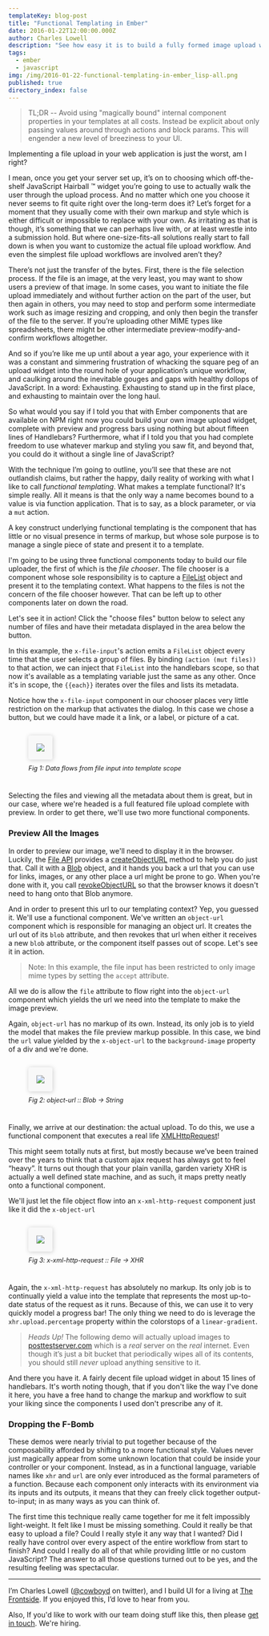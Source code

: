 ```yaml
---
templateKey: blog-post
title: "Functional Templating in Ember"
date: 2016-01-22T12:00:00.000Z
author: Charles Lowell
description: "See how easy it is to build a fully formed image upload widget complete with preview and progress bars when you apply functional programming techniques to your handlebars templates"
tags: 
  - ember
  - javascript
img: /img/2016-01-22-functional-templating-in-ember_lisp-all.png
published: true
directory_index: false
---
```

<!-- <% content_for :head do  %>
  <%= ember_stylesheet_link_tags "2016-01-22-functional-templating-in-ember" %>
<% end %>
<% content_for :foot do  %>
  <%= ember_javascript_tags "2016-01-22-functional-templating-in-ember" %>
<% end %> -->

> TL;DR --  Avoid using "magically bound" internal component properties in your templates at all costs. Instead be explicit about only passing values around through actions and block params. This will engender a new level of breeziness to your UI.

Implementing a file upload in your web application is just the worst, am I right?

I mean, once you get your server set up, it’s on to choosing which
off-the-shelf JavaScript Hairball ™ widget you’re going to use to
actually walk the user through the upload process. And no matter which
one you choose it never seems to fit quite right over the long-term
does it? Let’s forget for a moment that they usually come with their
own markup and style which is either difficult or impossible to
replace with your own. As irritating as that is though, it’s something
that we can perhaps live with, or at least wrestle into a submission
hold. But where one-size-fits-all solutions really start to fall down
is when you want to customize the actual file upload workflow. And
even the simplest file upload workflows are involved aren’t they?

There’s not just the transfer of the bytes. First, there is the file selection process. If the file is an image, at the very least, you may want to show users a preview of that image. In some cases, you want to initiate the file upload immediately and without further action on the part of the user, but then again in others, you may need to stop and perform some intermediate work such as image resizing and cropping, and only then begin the transfer of the file to the server. If you’re uploading other MIME types like spreadsheets, there might be other intermediate preview-modify-and-confirm workflows altogether.

And so if you’re like me up until about a year ago, your experience with it was a constant and simmering frustration of whacking the square peg of an upload widget into the round hole of your application’s unique workflow, and caulking around the inevitable gouges and gaps with healthy dollops of JavaScript. In a word: Exhausting. Exhausting to stand up in the first place, and exhausting to maintain over the long haul.

So what would you say if I told you that with Ember components that are available on NPM right now you could build your own image upload widget, complete with preview and progress bars using nothing but about fifteen lines of Handlebars? Furthermore, what if I told you that you had complete freedom to use whatever markup and styling you saw fit, and beyond that, you could do it without a single line of JavaScript?

With the technique I’m going to outline, you’ll see that these are not outlandish claims, but rather the happy, daily reality of working with what I like to call _functional templating_. What makes a template functional? It's simple really. All it means is that the only way a name becomes bound to a value is via function application. That is to say, as a block parameter, or via a `mut` action.

A key construct underlying functional templating is the component that has little or no visual presence in terms of markup, but whose sole purpose is to manage a single piece of state and present it to a template.

I'm going to be using three functional components today to build our file uploader, the first of which is the _file chooser_. The file chooser is a component whose sole responsibility is to capture a [FileList][1] object and present it to the templating context. What happens to the files is not the concern of the file chooser however. That can be left up to other components later on down the road.

Let's see it in action! Click the "choose files" button below to select any number of files and have their metadata displayed in the area below the button.


<div data-component="demo-pane" data-attrs='{"name": "file-chooser-only", "title": "Selecting Files"}'></div>

In this example, the `x-file-input`'s action emits a `FileList` object every time that the user selects a group of files. By binding `(action (mut files))` to that action, we can inject that `FileList` into the handlebars scope, so that now it's available as a templating variable just the same as any other. Once it's in scope, the `{{each}}` iterates over the files and lists its metadata.

Notice how the `x-file-input` component in our chooser places very little restriction on the markup that activates the dialog. In this case we chose a button, but we could have made it a link, or a label, or picture of a cat.

<style type="text/css">

 .demo-pane {
   margin-bottom: 2em;
 }

 figure {
   display: inline-block;
   margin-bottom: 1em;
 }

 figure img {
   border: 1px solid #ddd;
   border-radius: 3px;
   background-color: rgb(248,248,248);
   padding: 15px;
   margin: 0 !important;
   border: 1px solid rgb(249,249,249);
   box-shadow: #ccc 1px 1px 10px;
 }
 figcaption {
   padding: 10px 10px 10px 0;
   font-size: 90%;
   font-style: italic;
   border-bottom-left-radius: 2px;
   border-bottom-right-radius: 2px;
 }
</style>

<figure alt="picture of data flow from file input to template scope">
  <img style="background-color: rgb(248,248,248); padding 15px; border 1px solid #ddd;" src="/img/2016-01-22-functional-templating-in-ember_file-chooser-only.svg">
  <figcaption>Fig 1: Data flows from file input into template scope</figcaption>
</figure>

Selecting the files and viewing all the metadata about them is great, but in our case, where we're headed is a full featured file upload complete with preview. In order to get there, we'll use two more functional components.

### Preview All the Images

In order to preview our image, we'll need to display it in the browser. Luckily, the [File API][5] provides a [createObjectURL][6] method to help you do just that. Call it with a [Blob][3] object, and it hands you back a url that you can use for links, images, or any other place a url might be prone to go. When you're done with it, you call [revokeObjectURL][7] so that the browser knows it doesn't need to hang onto that Blob anymore.

And in order to present this url to our templating context? Yep, you guessed it. We'll use a functional component. We've written an `object-url` component which is responsible for managing an object url. It creates the url out of its `blob` attribute, and then revokes that url when either it receives a new `blob` attribute, or the component itself passes out of scope. Let's see it in action.

> Note: In this example, the file input has been restricted to only image mime types by setting the `accept` attribute.

<div data-component="demo-pane" data-attrs='{"name": "choose-files-with-preview", "title": "Choose Images With Preview"}'></div>

All we do is allow the `file` attribute to flow right into the `object-url` component which yields the url we need into the template to make the image preview.

Again, `object-url` has no markup of its own. Instead, its only job is to yield the model that makes the file preview markup possible. In this case, we bind the `url` value yielded by the `x-object-url` to the `background-image` property of a div and we're done.

<figure alt="file value is converted into a url">
  <img src="/img/2016-01-22-functional-templating-in-ember_choose-files-with-preview.svg">
  <figcaption>Fig 2: object-url :: Blob -> String</figcaption>
</figure>

Finally, we arrive at our destination: the actual upload. To do this, we use a functional component that executes a real life [XMLHttpRequest][4]!

This might seem totally nuts at first, but mostly because we’ve been trained over the years to think that a custom ajax request has  always got to feel “heavy”. It turns out though that your plain vanilla, garden variety XHR is actually a well defined state machine, and as such, it maps pretty neatly onto a functional component.

We'll just let the file object flow into an `x-xml-http-request` component just like it did the `x-object-url`

<figure alt="file object flows into x-xml-http-request">
  <img src="/img/2016-01-22-functional-templating-in-ember_full-demo.svg">
  <figcaption>Fig 3: x-xml-http-request :: File -> XHR </figcaption>
</figure>

Again, the `x-xml-http-request` has absolutely no markup. Its only job is to continually yield a value into the template that represents the most up-to-date status of the request as it runs. Because of this, we can use it to very quickly model a progress bar! The only thing we need to do is leverage the `xhr.upload.percentage` property within the colorstops of a `linear-gradient`.

> *Heads Up!* The following demo will actually upload images to [posttestserver.com][8] which is a _real_ server on the _real_ internet.  Even though it’s  just a bit bucket that periodically wipes all of its contents, you should still *never* upload anything sensitive to it.

<div data-component="demo-pane" data-attrs='{"name": "full-demo", "title": "Image Upload With Preview"}'></div>

And there you have it. A fairly decent file upload widget in about 15 lines of handlebars. It's worth noting though, that if you don't like the way I've done it here, you have a free hand to change the markup and workflow to suit your liking since the components I used don't prescribe any of it.

### Dropping the F-Bomb

These demos were nearly trivial to put together because of the composability afforded by shifting to a more functional style. Values never just magically appear from some unknown location that could be inside your controller or your component. Instead, as in a functional language, variable names like `xhr` and `url` are only ever introduced as the formal parameters of a function. Because each component only interacts with its environment via its inputs and its outputs, it means that they can freely click together output-to-input; in as many ways as you can think of.

The first time this technique really came together for me it felt impossibly light-weight. It felt like I must be missing something. Could it really be that easy to upload a file? Could I really style it any way that I wanted? Did I really have control over every aspect of the entire workflow from start to finish? And could I really do all of that while providing little or no custom JavaScript? The answer to all those questions turned out to be yes, and the resulting feeling was spectacular.

<hr/>

I’m Charles Lowell ([@cowboyd][9] on twitter), and I build UI for a living at [The Frontside][10]. If you enjoyed this, I’d love to hear from you.

Also, If you'd like to work with our team doing stuff like this, then please [get in touch](mailto:cowboyd@frontside.com). We're hiring.



[1]: https://developer.mozilla.org/en-US/docs/Web/API/FileList
[2]: https://developer.mozilla.org/en-US/docs/Web/API/URL/createObjectURL
[3]: https://developer.mozilla.org/en-US/docs/Web/API/Blob/Blob
[4]: https://developer.mozilla.org/en/docs/Web/API/XMLHttpRequest
[5]: https://w3c.github.io/FileAPI/
[6]: https://developer.mozilla.org/en-US/docs/Web/API/URL/createObjectURL
[7]: https://developer.mozilla.org/en-US/docs/Web/API/URL/revokeObjectURL
[8]: http://posttestserver.com/
[9]: https://twitter.com/cowboyd
[10]: https://frontside.com
